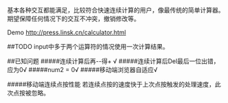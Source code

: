 
基本各种交互都能满足，比较符合快速连续计算的用户，像最传统的简单计算器。
期望保障任何情况下的交互不冲突，撤销修改等。

Demo http://press.linsk.cn/calculator.html

##TODO
input中多于两个运算符的情况使用一次计算结果。



##已知问题
#####连续计算后再--得+ √
#####连续计算后Del最后一位出错，应为0√
#####num2 = 0√
#####移动端浏览器自适应√

#####移动端连续点按性能
若连续点按的速度快于上次点按触发的处理速度，此次点按被忽略。